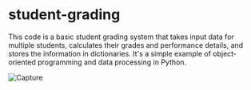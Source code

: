 # student-grading

This code is a basic student grading system that takes input data for multiple students, calculates their grades and performance details, and stores the information in dictionaries. It's a simple example of object-oriented programming and data processing in Python.

![Capture](https://github.com/ericomondi/student-grading-python/assets/139236060/0c2d0f71-be09-4b1b-b550-2e189cedb037)




